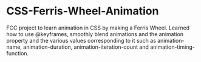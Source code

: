 # CSS-Ferris-Wheel-Animation
FCC project to learn animation in CSS by making a Ferris Wheel. 
Learned how to use @keyframes, smoothly blend animations and the animation property and the various values
corresponding to it such as animation-name, animation-duration, animation-iteration-count and animation-timing-function.